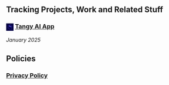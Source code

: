 
## Tracking Projects, Work and Related Stuff

### <img src="./assets/1-tangyai-logo.png" width="20" height="20" style="vertical-align: middle"> [Tangy AI App](./projects/1-tangy-ai.md)
*January 2025*






## Policies

### [Privacy Policy](./policies/tangyAI_privacy_policy.md)